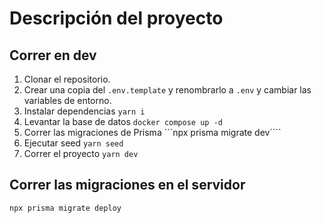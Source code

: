 # Descripción del proyecto

## Correr en dev

1. Clonar el repositorio.
2. Crear una copia del `.env.template` y renombrarlo a `.env` y cambiar las variables de entorno.
3. Instalar dependencias `yarn i`
4. Levantar la base de datos `docker compose up -d`
5. Correr las migraciones de Prisma ```npx prisma migrate dev````
6. Ejecutar seed `yarn seed`
7. Correr el proyecto `yarn dev`

## Correr las migraciones en el servidor

`npx prisma migrate deploy`
